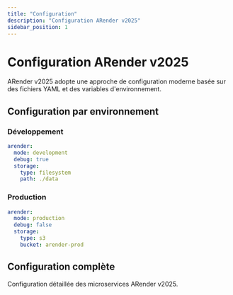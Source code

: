 ```yaml
---
title: "Configuration"
description: "Configuration ARender v2025"
sidebar_position: 1
---
```


# Configuration ARender v2025

ARender v2025 adopte une approche de configuration moderne basée sur des fichiers YAML et des variables d'environnement.

## Configuration par environnement

### Développement
```yaml
arender:
  mode: development
  debug: true
  storage:
    type: filesystem
    path: ./data
```

### Production
```yaml
arender:
  mode: production
  debug: false
  storage:
    type: s3
    bucket: arender-prod
```

## Configuration complète

Configuration détaillée des microservices ARender v2025.
